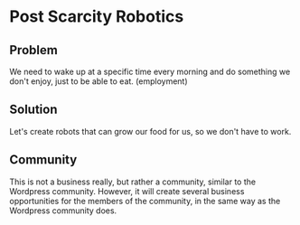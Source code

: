 # Post Scarcity Robotics

## Problem

We need to wake up at a specific time every morning and do something we don't enjoy, just to be able to eat. (employment)

## Solution

Let's create robots that can grow our food for us, so we don't have to work.

## Community

This is not a business really, but rather a community, similar to the Wordpress community. However, it will create several
business opportunities for the members of the community, in the same way as the Wordpress community does.
